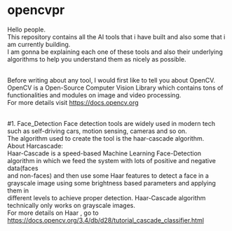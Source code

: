 # opencvpr
Hello people.<br/>
This repository contains all the AI tools that i have built and also some that i am currently building.<br/>
I am gonna be explaining each one of these tools and also their underlying algorithms to help you understand them as nicely as possible.<br/><br/>

Before writing about any tool, I would first like to tell you about OpenCV.<br/>
OpenCV is a Open-Source Computer Vision Library which contains tons of functionalities and modules on image and video processing.<br/>
For more details visit https://docs.opencv.org<br/><br/>

#1. Face_Detection
Face detection tools are widely used in modern tech such as self-driving cars, motion sensing, cameras and so on.<br/>
The algorithm used to create the tool is the haar-cascade algorithm.<br/>
About Harcascade:<br/>
Haar-Cascade is a speed-based Machine Learning Face-Detection algorithm in which we feed the system with lots of positive and negative data(faces <br/>
and non-faces) and then use some Haar features to detect a face in a grayscale image using some brightness based parameters and applying them in <br/>
different levels to achieve proper detection. Haar-Cascade algorithm technically only works on grayscale images.<br/>
For more details on Haar , go to https://docs.opencv.org/3.4/db/d28/tutorial_cascade_classifier.html<br/>

